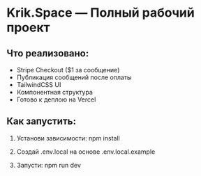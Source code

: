# Krik.Space — Полный рабочий проект

## Что реализовано:
- Stripe Checkout ($1 за сообщение)
- Публикация сообщений после оплаты
- TailwindCSS UI
- Компонентная структура
- Готово к деплою на Vercel

## Как запустить:
1. Установи зависимости:
npm install

2. Создай .env.local на основе .env.local.example

3. Запусти:
npm run dev